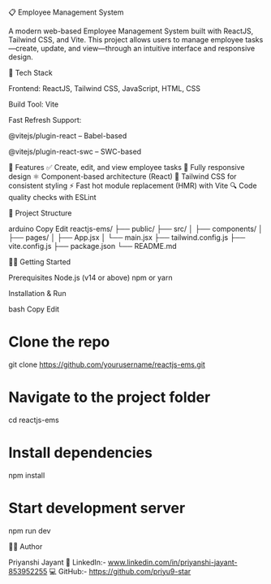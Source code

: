 📋 Employee Management System

A modern web-based Employee Management System built with ReactJS, Tailwind CSS, and Vite. This project allows users to manage employee tasks—create, update, and view—through an intuitive interface and responsive design.

🚀 Tech Stack

Frontend: ReactJS, Tailwind CSS, JavaScript, HTML, CSS

Build Tool: Vite

Fast Refresh Support:

@vitejs/plugin-react – Babel-based

@vitejs/plugin-react-swc – SWC-based

🎯 Features
✅ Create, edit, and view employee tasks
📱 Fully responsive design
⚛️ Component-based architecture (React)
🎨 Tailwind CSS for consistent styling
⚡ Fast hot module replacement (HMR) with Vite
🔍 Code quality checks with ESLint

📁 Project Structure

arduino
Copy
Edit
reactjs-ems/
├── public/
├── src/
│   ├── components/
│   ├── pages/
│   ├── App.jsx
│   └── main.jsx
├── tailwind.config.js
├── vite.config.js
├── package.json
└── README.md

🧑‍💻 Getting Started

Prerequisites
Node.js (v14 or above)
npm or yarn

Installation & Run

bash
Copy
Edit
# Clone the repo
git clone https://github.com/yourusername/reactjs-ems.git

# Navigate to the project folder
cd reactjs-ems

# Install dependencies
npm install

# Start development server
npm run dev

👩‍💻 Author

Priyanshi Jayant
🔗 LinkedIn:- www.linkedin.com/in/priyanshi-jayant-853952255
💻 GitHub:- https://github.com/priyu9-star
